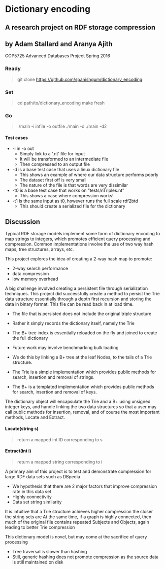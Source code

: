 # Dictionary encoding 
## A research project on RDF storage compression
## by Adam Stallard and Aranya Ajith

COP5725 Advanced Databases Project
Spring 2016

### Ready

  > git clone https://github.com/spanishgum/dictionary_encoding


### Set

  > cd path/to/dictionary_encoding
  > make fresh

### Go

  > ./main -i infile -o outfile
  > ./main -d
  > ./main -d2


#### Test cases

 * -i in -o out 
	* Simply link to a '.nt' file for input
	 * It will be transformed to an intermediate file
	 * Then compressed to an output file
 * -d is a base test case that uses a linux dictionary file
	* This shows an example of where our data structure performs poorly
	 * The dataset first off is very small
	 * The nature of the file is that words are very dissimilar
 * -t0 is a base test case that works on "tests/nTriples.nt"
	* This shows a case where compression works!
 * -t1 is the same input as t0, however runs the full scale rdf2btd
	* This should create a serialized file for the dictionary
	 
	 
## Discussion

Typical RDF storage models implement some form of dictionary encoding to map strings to integers, which promotes efficient query processing and compression. Common implementations involve the use of two way hash maps, tree structures, arrays, etc.

This project explores the idea of creating a 2-way hash map to promote:
* 2-way search performance
* data compression
* low memory overhead

A big challenge involved creating a persistent file through serialization techniques. This project did successfully create a method to persist the Trie data structure essentially through a depth first recursion and storing the data in binary format. This file can be read back in at load time.
* The file that is persisted does not include the original triple structure
* Rather it simply records the dictionary itself, namely the Trie
 * The B+ tree index is essentially reloaded on the fly and joined to create the full dictionary
* Future work may involve benchmarking bulk loading


* We do this by linking a B+ tree at the leaf Nodes, to the tails of a Trie structure.
 * The Trie is a simple implementation which provides public methods for search, insertion and removal of strings.
 * The B+ is a templated implementation which provides public methods for search, insertion and removal of keys.

The dictionary object will encapsulate the Trie and a B+ using unsigned integer keys, and handle linking the two data structures so that a user may call public methods for insertion, removal, and of course the most important methods, Locate and Extract. 

#### Locate(string s)
  > return a mapped int ID corresponding to s

#### Extract(int i)
  > return a mapped string corresponding to i


A primary aim of this project is to test and demonstrate compression for large RDF data sets such as DBpedia
* We hypothesis that there are 2 major factors that improve compression rate in this data set
 * Highly connectivity
 * Data set string similarity 
 
It is intuitive that a Trie structure achieves higher compression the closer the string sets are
At the same time, if a graph is highly connected, then much of the original file contains repeated Subjects and Objects, again leading to better Trie compression

This dictionary model is novel, but may come at the sacrifice of query processing
* Tree traversal is slower than hashing
 * Still, generic hashing does not promote compression as the source data is still maintained on disk


